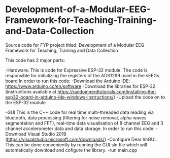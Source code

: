 # Development-of-a-Modular-EEG-Framework-for-Teaching-Training-and-Data-Collection
Source code for FYP project titled: Development of a Modular EEG Framework for Teaching, Training and Data Collection

This code has 2 major parts:

-Hardware:
This is code for Expressive ESP-32 module. The code is responsible for initializing the registers of the ADS1299 used in the sEEGs board
In order to run this code:
  -Download the Arduino IDE: https://www.arduino.cc/en/software
  -Download the libraries for ESP-32 (instructions available at https://randomnerdtutorials.com/installing-the-esp32-board-in-arduino-ide-windows-instructions/)
  -Upload the code on to the ESP-32 module
  
-GUI
This is the C++ code for real time multi-threaded data reading via bluetooth, data processing (filtering for noise removal, alpha waves segmentation and FFT), real-time data visualisation of 8 channel EEG and 3 channel accelerometer data and data storage.
In order to run this code:
  -Download Visual Studio 2019 (https://visualstudio.microsoft.com/downloads/)
  -Configure Dear ImGUI. This can be done conveniently by running the GUI.sln file which will automatically download and cofigure the library.
  -run main.cpp
